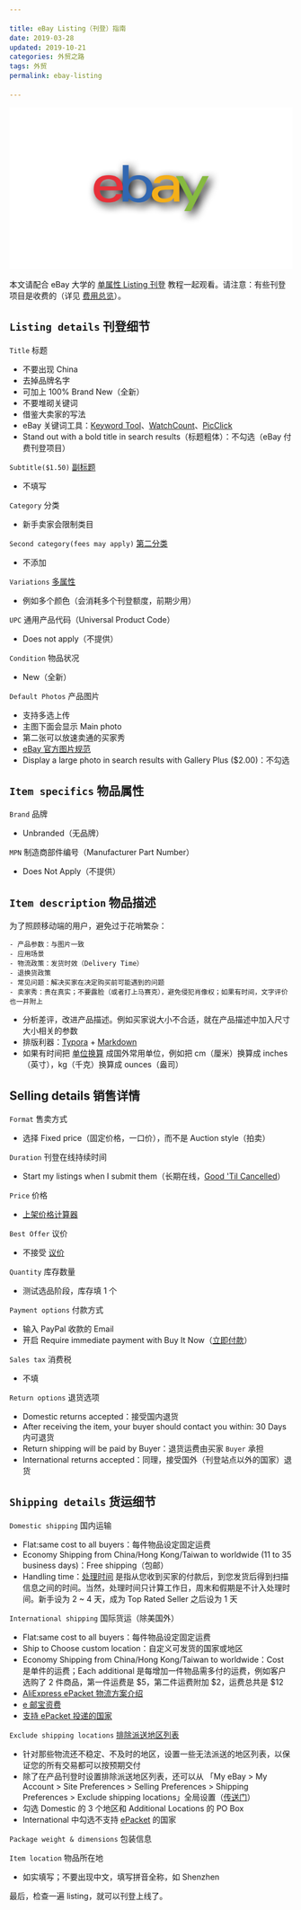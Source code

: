 ```yaml
---

title: eBay Listing（刊登）指南  
date: 2019-03-28  
updated: 2019-10-21
categories: 外贸之路  
tags: 外贸
permalink: ebay-listing 

---
```


![ebay](ebay-listing/ebay.png)

本文请配合 eBay 大学的 [单属性 Listing 刊登](https://www.ebay.cn/newcms/Home/publish/8) 教程一起观看。请注意：有些刊登项目是收费的（详见 [费用总览](https://www.ebay.cn/newcms/Home/ebay_fees/2)）。

<!-- more -->


## `Listing details` 刊登细节

`Title` 标题
- 不要出现 China
- 去掉品牌名字
- 可加上 100% Brand New（全新）
- 不要堆砌关键词
- 借鉴大卖家的写法
- eBay 关键词工具：[Keyword Tool](https://keywordtool.io/cn/ebay)、[WatchCount](http://www.watchcount.com/)、[PicClick](https://picclick.com/)
- Stand out with a bold title in search results（标题粗体）：不勾选（eBay 付费刊登项目）


`Subtitle($1.50)` [副标题](https://www.ebay.cn/newcms/Home/publish/9)
- 不填写 

`Category` 分类
- 新手卖家会限制类目

`Second category(fees may apply)` [第二分类](https://www.ebay.cn/newcms/Home/publish/7) 
- 不添加 

`Variations` [多属性](https://www.ebay.cn/newcms/Home/publish/3)
- 例如多个颜色（会消耗多个刊登额度，前期少用）

`UPC` 通用产品代码（Universal Product Code）
- Does not apply（不提供）

`Condition` 物品状况
- New（全新）

`Default Photos` 产品图片
- 支持多选上传
- 主图下面会显示 Main photo
- 第二张可以放速卖通的买家秀
- [eBay 官方图片规范](https://www.ebay.cn/newcms/Home/listing/5)
- Display a large photo in search results with Gallery Plus ($2.00)：不勾选


## `Item specifics` 物品属性

`Brand` 品牌
- Unbranded（无品牌）

`MPN` 制造商部件编号（Manufacturer Part Number）
- Does Not Apply（不提供）


## `Item description` 物品描述

为了照顾移动端的用户，避免过于花哨繁杂：

```
- 产品参数：与图片一致
- 应用场景
- 物流政策：发货时效（Delivery Time）
- 退换货政策
- 常见问题：解决买家在决定购买前可能遇到的问题
- 卖家秀：贵在真实；不要露脸（或者打上马赛克），避免侵犯肖像权；如果有时间，文字评价也一并附上
```

- 分析差评，改进产品描述。例如买家说大小不合适，就在产品描述中加入尺寸大小相关的参数
- 排版利器：[Typora](https://typora.io/) + [Markdown](https://sspai.com/post/25137)
- 如果有时间把 [单位换算](https://yue.52wmb.com/tools/convert) 成国外常用单位，例如把 cm（厘米）换算成 inches（英寸），kg（千克）换算成 ounces（盎司）


## Selling details 销售详情

`Format` 售卖方式
- 选择 Fixed price（固定价格，一口价），而不是 Auction style（拍卖）

`Duration` 刊登在线持续时间
- Start my listings when I submit them（长期在线，[Good 'Til Cancelled](https://www.ebay.cn/newcms/Home/topic/151)）

`Price` 价格
- [上架价格计算器](http://ganhuoganhuo.com/ebayfee.html)

`Best Offer` 议价
- 不接受 [议价](https://www.ebay.cn/newcms/Home/publish/1)

`Quantity` 库存数量
- 测试选品阶段，库存填 1 个


`Payment options` 付款方式
- 输入 PayPal 收款的 Email
- 开启 Require immediate payment with Buy It Now（[立即付款](https://www.ebay.cn/newcms/Home/publish/5)）

`Sales tax` 消费税
- 不填

`Return options` 退货选项
- Domestic returns accepted：接受国内退货
- After receiving the item, your buyer should contact you within: 30 Days 内可退货
- Return shipping will be paid by Buyer：退货运费由买家 `Buyer` 承担 
- International returns accepted：同理，接受国外（刊登站点以外的国家）退货


## `Shipping details` 货运细节

`Domestic shipping` 国内运输
- Flat:same cost to all buyers：每件物品设定固定运费
- Economy Shipping from China/Hong Kong/Taiwan to worldwide (11 to 35 business days)：Free shipping（包邮）
- Handling time：[处理时间](https://www.ebay.cn/newcms/Home/publish_setting/1) 是指从您收到买家的付款后，到您发货后得到扫描信息之间的时间。当然，处理时间只计算工作日，周末和假期是不计入处理时间。新手设为 2 ~ 4 天，成为 Top Rated Seller 之后设为 1 天


`International shipping` 国际货运（除美国外）
- Flat:same cost to all buyers：每件物品设定固定运费
- Ship to Choose custom location：自定义可发货的国家或地区
- Economy Shipping from China/Hong Kong/Taiwan to worldwide：Cost 是单件的运费；Each additional 是每增加一件物品需多付的运费，例如客户选购了 2 件商品，第一件运费是 $5，第二件运费附加 $2，运费总共是 $12
- [AliExpress ePacket 物流方案介绍](https://sell.aliexpress.com/zh/__pc/shipping/ePacket.htm)
- [e 邮宝资费](http://shipping.ems.com.cn/product/findDetail?spm=5261.9456716.0.0.65a142cfIdYs5z&sid=400026)
- [支持 ePacket 投递的国家](https://tingtalk.me/epacket/)


`Exclude shipping locations` [排除派送地区列表](https://www.ebay.cn/newcms/Home/article_cba/600/1)
- 针对那些物流还不稳定、不及时的地区，设置一些无法派送的地区列表，以保证您的所有交易都可以按预期交付
- 除了在产品刊登时设置排除派送地区列表，还可以从 「My eBay > My Account > Site Preferences > Selling Preferences > Shipping Preferences > Exclude shipping locations」全局设置（[传送门](https://www.ebay.com/ship/prf/excludeRegions)）
- 勾选 Domestic 的 3 个地区和 Additional Locations 的 PO Box
- International 中勾选不支持 [ePacket](https://tingtalk.me/epacket/) 的国家


`Package weight & dimensions` 包装信息

`Item location` 物品所在地
- 如实填写；不要出现中文，填写拼音全称，如 Shenzhen


最后，检查一遍 listing，就可以刊登上线了。